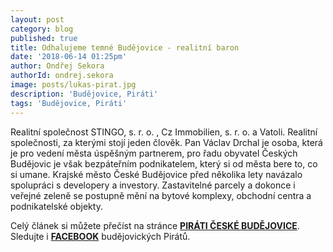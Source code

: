 ```yaml
---
layout: post
category: blog
published: true
title: Odhalujeme temné Budějovice - realitní baron
date: '2018-06-14 01:25pm'
author: Ondřej Sekora
authorId: ondrej.sekora
image: posts/lukas-pirat.jpg
description: 'Budějovice, Piráti'
tags: 'Budějovice, Piráti'
---
```

Realitní společnost STINGO, s. r. o. , Cz Immobilien, s. r. o. a Vatoli. Realitní společnosti, za kterými stojí jeden člověk. Pan Václav Drchal je osoba, která je pro vedení města úspěšným partnerem, pro řadu obyvatel Českých Budějovic je však bezpáteřním podnikatelem, který si od města bere to, co si umane. Krajské město České Budějovice před několika lety navázalo spolupráci s developery a investory. Zastavitelné parcely a dokonce i veřejné zeleně se postupně mění na bytové komplexy, obchodní centra a podnikatelské objekty.

Celý článek si můžete přečíst na stránce [**PIRÁTI ČESKÉ BUDĚJOVICE**](https://cb.pirati.cz/). Sledujte i [**FACEBOOK**](https://www.facebook.com/PiratiCB/) budějovických Pirátů.
